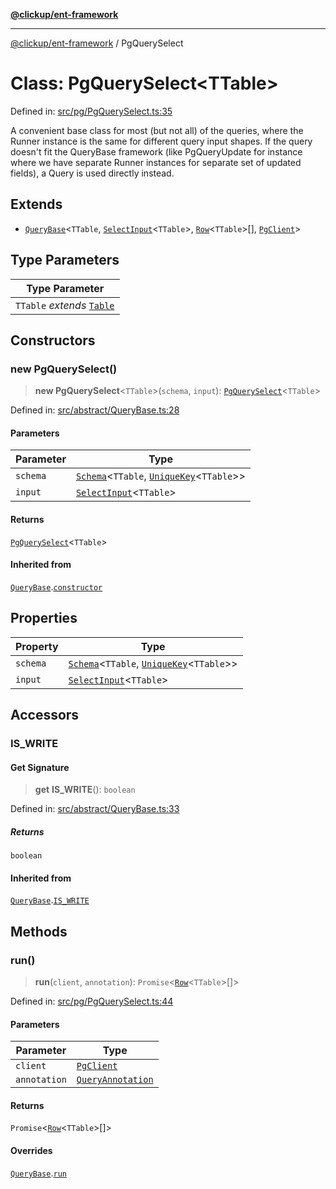 [**@clickup/ent-framework**](../README.md)

***

[@clickup/ent-framework](../globals.md) / PgQuerySelect

# Class: PgQuerySelect\<TTable\>

Defined in: [src/pg/PgQuerySelect.ts:35](https://github.com/clickup/ent-framework/blob/master/src/pg/PgQuerySelect.ts#L35)

A convenient base class for most (but not all) of the queries, where the
Runner instance is the same for different query input shapes. If the query
doesn't fit the QueryBase framework (like PgQueryUpdate for instance where we
have separate Runner instances for separate set of updated fields), a Query
is used directly instead.

## Extends

- [`QueryBase`](QueryBase.md)\<`TTable`, [`SelectInput`](../type-aliases/SelectInput.md)\<`TTable`\>, [`Row`](../type-aliases/Row.md)\<`TTable`\>[], [`PgClient`](PgClient.md)\>

## Type Parameters

| Type Parameter |
| ------ |
| `TTable` *extends* [`Table`](../type-aliases/Table.md) |

## Constructors

### new PgQuerySelect()

> **new PgQuerySelect**\<`TTable`\>(`schema`, `input`): [`PgQuerySelect`](PgQuerySelect.md)\<`TTable`\>

Defined in: [src/abstract/QueryBase.ts:28](https://github.com/clickup/ent-framework/blob/master/src/abstract/QueryBase.ts#L28)

#### Parameters

| Parameter | Type |
| ------ | ------ |
| `schema` | [`Schema`](Schema.md)\<`TTable`, [`UniqueKey`](../type-aliases/UniqueKey.md)\<`TTable`\>\> |
| `input` | [`SelectInput`](../type-aliases/SelectInput.md)\<`TTable`\> |

#### Returns

[`PgQuerySelect`](PgQuerySelect.md)\<`TTable`\>

#### Inherited from

[`QueryBase`](QueryBase.md).[`constructor`](QueryBase.md#constructors)

## Properties

| Property | Type |
| ------ | ------ |
| <a id="schema-1"></a> `schema` | [`Schema`](Schema.md)\<`TTable`, [`UniqueKey`](../type-aliases/UniqueKey.md)\<`TTable`\>\> |
| <a id="input-1"></a> `input` | [`SelectInput`](../type-aliases/SelectInput.md)\<`TTable`\> |

## Accessors

### IS\_WRITE

#### Get Signature

> **get** **IS\_WRITE**(): `boolean`

Defined in: [src/abstract/QueryBase.ts:33](https://github.com/clickup/ent-framework/blob/master/src/abstract/QueryBase.ts#L33)

##### Returns

`boolean`

#### Inherited from

[`QueryBase`](QueryBase.md).[`IS_WRITE`](QueryBase.md#is_write)

## Methods

### run()

> **run**(`client`, `annotation`): `Promise`\<[`Row`](../type-aliases/Row.md)\<`TTable`\>[]\>

Defined in: [src/pg/PgQuerySelect.ts:44](https://github.com/clickup/ent-framework/blob/master/src/pg/PgQuerySelect.ts#L44)

#### Parameters

| Parameter | Type |
| ------ | ------ |
| `client` | [`PgClient`](PgClient.md) |
| `annotation` | [`QueryAnnotation`](../interfaces/QueryAnnotation.md) |

#### Returns

`Promise`\<[`Row`](../type-aliases/Row.md)\<`TTable`\>[]\>

#### Overrides

[`QueryBase`](QueryBase.md).[`run`](QueryBase.md#run)
